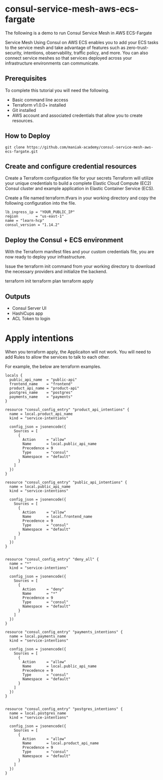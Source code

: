 # consul-service-mesh-aws-ecs-fargate
The following is a demo to run Consul Service Mesh in AWS ECS-Fargate 

Service Mesh
Using Consul on AWS ECS enables you to add your ECS tasks to the service mesh and take advantage of features such as zero-trust-security, intentions, observability, traffic policy, and more. You can also connect service meshes so that services deployed across your infrastructure environments can communicate.

## Prerequisites
To complete this tutorial you will need the following.

* Basic command line access
* Terraform v1.0.0+ installed
* Git installed
* AWS account and associated credentials that allow you to create resources.

## How to Deploy

```
git clone https://github.com/maniak-academy/consul-service-mesh-aws-ecs-fargate.git
```

## Create and configure credential resources

Create a Terraform configuration file for your secrets
Terraform will utilize your unique credentials to build a complete Elastic Cloud Compute (EC2) Consul cluster and example application in Elastic Container Service (ECS).

Create a file named terraform.tfvars in your working directory and copy the following configuration into the file.

```
lb_ingress_ip = "YOUR_PUBLIC_IP"
region        = "us-east-1"
name = "learn-hcp"
consul_version = "1.14.2"
```


## Deploy the Consul + ECS environment

With the Terraform manifest files and your custom credentials file, you are now ready to deploy your infrastructure.

Issue the terraform init command from your working directory to download the necessary providers and initialize the backend.

 terraform init
 terraform plan
 terraform apply


## Outputs

* Consul Server UI
* HashiCups app 
* ACL Token to login


# Apply intentions
When you terraform apply, the Applicaiton will not work. You will need to add Rules to allow the services to talk to each other.

For example, the below are terraform examples. 


```
locals {
  public_api_name  = "public-api"
  frontend_name    = "frontend"
  product_api_name = "product-api"
  postgres_name    = "postgres"
  payments_name    = "payments"
}

resource "consul_config_entry" "product_api_intentions" {
  name = local.product_api_name
  kind = "service-intentions"

  config_json = jsonencode({
    Sources = [
      {
        Action     = "allow"
        Name       = local.public_api_name
        Precedence = 9
        Type       = "consul"
        Namespace  = "default"
      }
    ]
  })
}

resource "consul_config_entry" "public_api_intentions" {
  name = local.public_api_name
  kind = "service-intentions"

  config_json = jsonencode({
    Sources = [
      {
        Action     = "allow"
        Name       = local.frontend_name
        Precedence = 9
        Type       = "consul"
        Namespace  = "default"
      }
    ]
  })
}


resource "consul_config_entry" "deny_all" {
  name = "*"
  kind = "service-intentions"

  config_json = jsonencode({
    Sources = [
      {
        Action     = "deny"
        Name       = "*"
        Precedence = 9
        Type       = "consul"
        Namespace  = "default"
      }
    ]
  })
}

resource "consul_config_entry" "payments_intentions" {
  name = local.payments_name
  kind = "service-intentions"

  config_json = jsonencode({
    Sources = [
      {
        Action     = "allow"
        Name       = local.public_api_name
        Precedence = 9
        Type       = "consul"
        Namespace  = "default"
      }
    ]
  })
}


resource "consul_config_entry" "postgres_intentions" {
  name = local.postgres_name
  kind = "service-intentions"

  config_json = jsonencode({
    Sources = [
      {
        Action     = "allow"
        Name       = local.product_api_name
        Precedence = 9
        Type       = "consul"
        Namespace  = "default"
      }
    ]
  })
}
```

